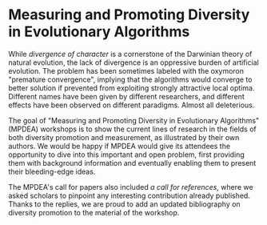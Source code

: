 Measuring and Promoting Diversity in Evolutionary Algorithms
============================================================

While *divergence  of  character* is  a  cornerstone  of  the  Darwinian  theory  of  natural  evolution,  the lack  of divergence is  an  oppressive  burden  of  artificial  evolution.  The  problem  has  been  sometimes  labeled  with the oxymoron "premature convergence", implying that the algorithms would converge to better solution if prevented  from  exploiting  strongly  attractive  local  optima.  Different  names  have  been  given  by  different researchers, and different effects have been observed on different paradigms. Almost all deleterious.

The goal of "Measuring and Promoting Diversity in Evolutionary Algorithms" (MPDEA) workshops is to show the current lines of research in the fields of  both diversity promotion and measurement,  as  illustrated  by  their  own  authors.  We  would  be  happy  if MPDEA  would  give  its attendees  the  opportunity  to  dive  into  this  important  and  open problem,  first  providing  them  with background information and eventually enabling them to present their bleeding-edge ideas.

The  MPDEA's call for  papers also  included *a call for references*,  where  we  asked  scholars  to  pinpoint any interesting  contribution  already  published.  Thanks  to  the  replies,  we  are  proud  to  add  an  updated bibliography on diversity promotion to the material of the workshop.
